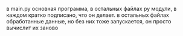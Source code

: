 в main.py основная программа, в остальных файлах py модули, в каждом кратко подписано, что он делает. в остальных файлах обработанные данные, но без них тоже запускается, он просто вычислит их заново
